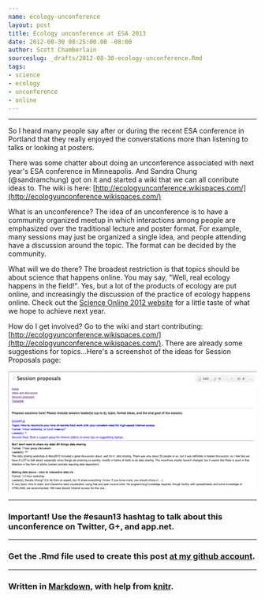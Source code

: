 ```yaml
---
name: ecology-unconference
layout: post
title: Ecology unconference at ESA 2013
date: 2012-08-30 08:25:00.00 -08:00
author: Scott Chamberlain
sourceslug: _drafts/2012-08-30-ecology-unconference.Rmd
tags: 
- science
- ecology
- unconference
- online
---
```



*********

So I heard many people say after or during the recent ESA conference in Portland that they really enjoyed the converstations more than listening to talks or looking at posters. 

There was some chatter about doing an unconference associated with next year's ESA conference in Minneapolis. And Sandra Chung (@sandramchung) got on it and started a wiki that we can all conribute ideas to. The wiki is here: [http://ecologyunconference.wikispaces.com/](http://ecologyunconference.wikispaces.com/)

What is an unconference? The idea of an unconference is to have a community organized meetup in which interactions among people are emphasized over the traditional lecture and poster format. For example, many sessions may just be organized a single idea, and people attending have a discussion around the topic. The format can be decided by the community. 

What will we do there? The broadest restriction is that topics should be about science that happens online. You may say, "Well, real ecology happens in the field!". Yes, but a lot of the products of ecology are put online, and increasingly the discussion of the practice of ecology happens online. Check out the [Science Online 2012 website](http://scienceonline2012.com/) for a little taste of what we hope to achieve next year.

How do I get involved? Go to the wiki and start contributing: [http://ecologyunconference.wikispaces.com/](http://ecologyunconference.wikispaces.com/). There are already some suggestions for topics...Here's a screenshot of the ideas for Session Proposals page:

![ecologyunconf](/public/img/ecologyunconf.png)

*********

### Important!  Use the #esaun13 hashtag to talk about this unconference on Twitter, G+, and app.net.

*********

### Get the .Rmd file used to create this post [at my github account](https://github.com/sckott/sckott.github.com/tree/master/_drafts/2012-08-30-making-matrices.Rmd).

*********

### Written in [Markdown](http://daringfireball.net/projects/markdown/), with help from [knitr](http://yihui.name/knitr/).

